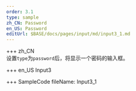 ```yaml
--- 
order: 3.1
type: sample
zh_CN: Password
en_US: Password
editUrl: $BASE/docs/pages/input/md/input3_1.md
---
```


+++ zh_CN   
设置<Code>type</Code>为<Code>password</Code>后，将显示一个密码的输入框。

+++ en_US
Input3

+++ SampleCode
fileName: Input3_1
